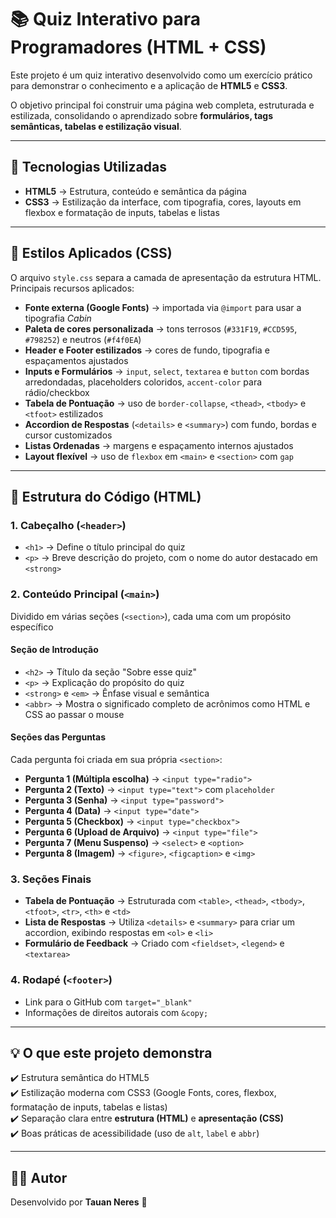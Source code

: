# 📚 Quiz Interativo para Programadores (HTML + CSS)

Este projeto é um quiz interativo desenvolvido como um exercício prático para demonstrar o conhecimento e a aplicação de **HTML5** e **CSS3**.  

O objetivo principal foi construir uma página web completa, estruturada e estilizada, consolidando o aprendizado sobre **formulários, tags semânticas, tabelas e estilização visual**.

---

## 🚀 Tecnologias Utilizadas
- **HTML5** → Estrutura, conteúdo e semântica da página  
- **CSS3** → Estilização da interface, com tipografia, cores, layouts em flexbox e formatação de inputs, tabelas e listas  

---

## 🎨 Estilos Aplicados (CSS)
O arquivo `style.css` separa a camada de apresentação da estrutura HTML.  
Principais recursos aplicados:  

- **Fonte externa (Google Fonts)** → importada via `@import` para usar a tipografia *Cabin*  
- **Paleta de cores personalizada** → tons terrosos (`#331F19`, `#CCD595`, `#798252`) e neutros (`#f4f0EA`)  
- **Header e Footer estilizados** → cores de fundo, tipografia e espaçamentos ajustados  
- **Inputs e Formulários** → `input`, `select`, `textarea` e `button` com bordas arredondadas, placeholders coloridos, `accent-color` para rádio/checkbox  
- **Tabela de Pontuação** → uso de `border-collapse`, `<thead>`, `<tbody>` e `<tfoot>` estilizados  
- **Accordion de Respostas** (`<details>` e `<summary>`) com fundo, bordas e cursor customizados  
- **Listas Ordenadas** → margens e espaçamento internos ajustados  
- **Layout flexível** → uso de `flexbox` em `<main>` e `<section>` com `gap`  

---

## 📄 Estrutura do Código (HTML)

### 1. Cabeçalho (`<header>`)
- `<h1>` → Define o título principal do quiz  
- `<p>` → Breve descrição do projeto, com o nome do autor destacado em `<strong>`  

### 2. Conteúdo Principal (`<main>`)
Dividido em várias seções (`<section>`), cada uma com um propósito específico  

#### Seção de Introdução
- `<h2>` → Título da seção "Sobre esse quiz"  
- `<p>` → Explicação do propósito do quiz  
- `<strong>` e `<em>` → Ênfase visual e semântica  
- `<abbr>` → Mostra o significado completo de acrônimos como HTML e CSS ao passar o mouse  

#### Seções das Perguntas
Cada pergunta foi criada em sua própria `<section>`:  
- **Pergunta 1 (Múltipla escolha)** → `<input type="radio">`  
- **Pergunta 2 (Texto)** → `<input type="text">` com `placeholder`  
- **Pergunta 3 (Senha)** → `<input type="password">`  
- **Pergunta 4 (Data)** → `<input type="date">`  
- **Pergunta 5 (Checkbox)** → `<input type="checkbox">`  
- **Pergunta 6 (Upload de Arquivo)** → `<input type="file">`  
- **Pergunta 7 (Menu Suspenso)** → `<select>` e `<option>`  
- **Pergunta 8 (Imagem)** → `<figure>`, `<figcaption>` e `<img>`  

### 3. Seções Finais
- **Tabela de Pontuação** → Estruturada com `<table>`, `<thead>`, `<tbody>`, `<tfoot>`, `<tr>`, `<th>` e `<td>`  
- **Lista de Respostas** → Utiliza `<details>` e `<summary>` para criar um accordion, exibindo respostas em `<ol>` e `<li>`  
- **Formulário de Feedback** → Criado com `<fieldset>`, `<legend>` e `<textarea>`  

### 4. Rodapé (`<footer>`)
- Link para o GitHub com `target="_blank"`  
- Informações de direitos autorais com `&copy;`  

---

## 💡 O que este projeto demonstra
✔️ Estrutura semântica do HTML5  
✔️ Estilização moderna com CSS3 (Google Fonts, cores, flexbox, formatação de inputs, tabelas e listas)  
✔️ Separação clara entre **estrutura (HTML)** e **apresentação (CSS)**  
✔️ Boas práticas de acessibilidade (uso de `alt`, `label` e `abbr`)  

---

## 👨‍💻 Autor
Desenvolvido por **Tauan Neres** 🚀
